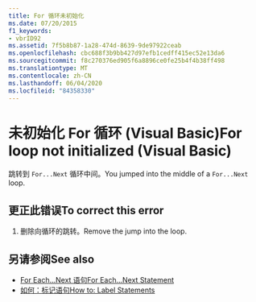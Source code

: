 ```yaml
---
title: For 循环未初始化
ms.date: 07/20/2015
f1_keywords:
- vbrID92
ms.assetid: 7f5b8b87-1a28-474d-8639-9de97922ceab
ms.openlocfilehash: cbc688f3b9bb427d97efb1cedff415ec52e13da6
ms.sourcegitcommit: f8c270376ed905f6a8896ce0fe25b4f4b38ff498
ms.translationtype: MT
ms.contentlocale: zh-CN
ms.lasthandoff: 06/04/2020
ms.locfileid: "84358330"
---
```

# <a name="for-loop-not-initialized-visual-basic"></a><span data-ttu-id="05595-102">未初始化 For 循环 (Visual Basic)</span><span class="sxs-lookup"><span data-stu-id="05595-102">For loop not initialized (Visual Basic)</span></span>
<span data-ttu-id="05595-103">跳转到 `For...Next` 循环中间。</span><span class="sxs-lookup"><span data-stu-id="05595-103">You jumped into the middle of a `For...Next` loop.</span></span>  
  
## <a name="to-correct-this-error"></a><span data-ttu-id="05595-104">更正此错误</span><span class="sxs-lookup"><span data-stu-id="05595-104">To correct this error</span></span>  
  
1. <span data-ttu-id="05595-105">删除向循环的跳转。</span><span class="sxs-lookup"><span data-stu-id="05595-105">Remove the jump into the loop.</span></span>  
  
## <a name="see-also"></a><span data-ttu-id="05595-106">另请参阅</span><span class="sxs-lookup"><span data-stu-id="05595-106">See also</span></span>

- [<span data-ttu-id="05595-107">For Each...Next 语句</span><span class="sxs-lookup"><span data-stu-id="05595-107">For Each...Next Statement</span></span>](../language-reference/statements/for-each-next-statement.md)
- [<span data-ttu-id="05595-108">如何：标记语句</span><span class="sxs-lookup"><span data-stu-id="05595-108">How to: Label Statements</span></span>](../programming-guide/program-structure/how-to-label-statements.md)
